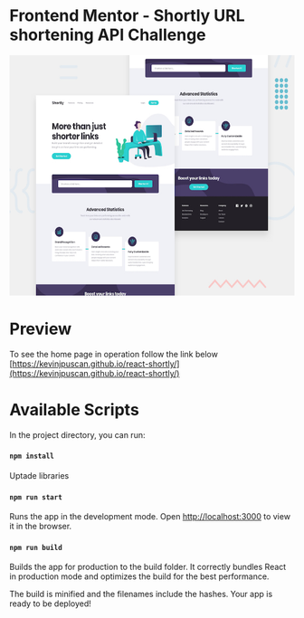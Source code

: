 # Frontend Mentor - Shortly URL shortening API Challenge

<img src="./.github/desktop-preview.jpg" alt="demo" height="425">

# Preview

To see the home page in operation follow the link below
[https://kevinjpuscan.github.io/react-shortly/](https://kevinjpuscan.github.io/react-shortly/)

# Available Scripts

In the project directory, you can run:

#### `npm install`

Uptade libraries

#### `npm run start`

Runs the app in the development mode. Open [http://localhost:3000](http://localhost:3000) to view it in the browser.

#### `npm run build`

Builds the app for production to the build folder.
It correctly bundles React in production mode and optimizes the build for the best performance.

The build is minified and the filenames include the hashes.
Your app is ready to be deployed!
